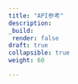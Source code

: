 ```yaml
---
title: "API参考"
description:
_build:
 render: false 
draft: true
collapsible: true
weight: 60

---
```


<!--jira DOC-362：KMS的API文档之前反馈有问题，现在也没研发维护，也没客户使用，直接进行该文档屏蔽处理-->
